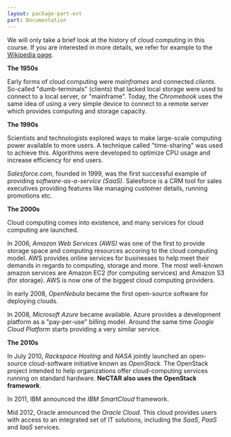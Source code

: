 ```yaml
---
layout: package-part-ext
part: Documentation 
---
```


We will only take a brief look at the history of cloud computing in this course. If you are interested in more details, we refer for example to the [Wikipedia page](http://en.wikipedia.org/wiki/Cloud_computing).

**The 1950s**

Early forms of cloud computing were *mainframes* and connected *clients*. So-called "dumb-terminals" (clients) that lacked local storage were used to connect to a local server, or "mainframe". Today, the *Chromebook* uses the same idea of using a very simple device to connect to a remote server which provides computing and storage capacity.

**The 1990s**

Scientists and technologists explored ways to make large-scale computing power available to more users. A technique called "time-sharing" was used to achieve this. Algorithms were developed to optimize CPU usage and increase efficiency for end users.

*Salesforce.com*, founded in 1999, was the first successful example of providing *software-as-a-service (SaaS)*. Salesforce is a CRM tool for sales executives providing features like managing customer details, running promotions etc.

**The 2000s**

Cloud computing comes into existence, and many services for cloud computing are launched. 

In 2006, *Amazon Web Services (AWS)* was one of the first to provide storage space and computing resources accoring to the cloud computing model. AWS provides online services for businesses to help meet their demands in regards to computing, storage and more. The most well-known amazon services are Amazon EC2 (for computing services) and Amazon S3 (for storage). AWS is now one of the biggest cloud computing providers.

In early 2008, *OpenNebula* became the first open-source software for deploying clouds.

In 2008, *Microsoft Azure* became available. Azure provides a development platform as a "pay-per-use" billing model. Around the same time *Google Cloud Platform* starts providing a very similar service.

**The 2010s**

In July 2010, *Rackspace Hosting* and *NASA* jointly launched an open-source cloud-software initiative known as *OpenStack*. The OpenStack project intended to help organizations offer cloud-computing services running on standard hardware. 
**NeCTAR also uses the OpenStack framework**.

In 2011, IBM announced the *IBM SmartCloud* framework. 

Mid 2012, Oracle announced the *Oracle Cloud*. This cloud provides users with access to an integrated set of IT solutions, including the *SaaS*, *PaaS* and *IaaS* services.

